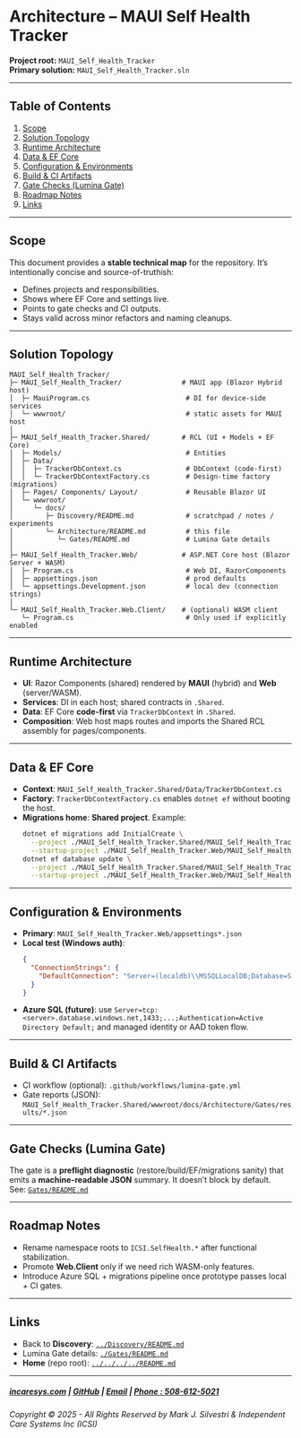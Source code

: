 ﻿# Architecture – MAUI Self Health Tracker

**Project root:** `MAUI_Self_Health_Tracker`  
**Primary solution:** `MAUI_Self_Health_Tracker.sln`

---

## Table of Contents
1. [Scope](#scope)  
2. [Solution Topology](#solution-topology)  
3. [Runtime Architecture](#runtime-architecture)  
4. [Data & EF Core](#data--ef-core)  
5. [Configuration & Environments](#configuration--environments)  
6. [Build & CI Artifacts](#build--ci-artifacts)  
7. [Gate Checks (Lumina Gate)](#gate-checks-lumina-gate)  
8. [Roadmap Notes](#roadmap-notes)  
9. [Links](#links)

---

## Scope
This document provides a **stable technical map** for the repository. It’s intentionally concise and source-of-truthish:
- Defines projects and responsibilities.
- Shows where EF Core and settings live.
- Points to gate checks and CI outputs.
- Stays valid across minor refactors and naming cleanups.

---

## Solution Topology
```
MAUI_Self_Health_Tracker/
├─ MAUI_Self_Health_Tracker/               # MAUI app (Blazor Hybrid host)
│  ├─ MauiProgram.cs                        # DI for device-side services
│  └─ wwwroot/                              # static assets for MAUI host
│
├─ MAUI_Self_Health_Tracker.Shared/        # RCL (UI + Models + EF Core)
│  ├─ Models/                               # Entities
│  ├─ Data/
│  │  ├─ TrackerDbContext.cs                # DbContext (code-first)
│  │  └─ TrackerDbContextFactory.cs         # Design-time factory (migrations)
│  ├─ Pages/ Components/ Layout/            # Reusable Blazor UI
│  └─ wwwroot/
│     └─ docs/
│        ├─ Discovery/README.md             # scratchpad / notes / experiments
│        └─ Architecture/README.md          # this file
│           └─ Gates/README.md              # Lumina Gate details
│
├─ MAUI_Self_Health_Tracker.Web/           # ASP.NET Core host (Blazor Server + WASM)
│  ├─ Program.cs                            # Web DI, RazorComponents
│  ├─ appsettings.json                      # prod defaults
│  └─ appsettings.Development.json          # local dev (connection strings)
│
└─ MAUI_Self_Health_Tracker.Web.Client/    # (optional) WASM client
   └─ Program.cs                            # Only used if explicitly enabled
```

---

## Runtime Architecture
- **UI**: Razor Components (shared) rendered by **MAUI** (hybrid) and **Web** (server/WASM).
- **Services**: DI in each host; shared contracts in `.Shared`.
- **Data**: EF Core **code-first** via `TrackerDbContext` in `.Shared`.
- **Composition**: Web host maps routes and imports the Shared RCL assembly for pages/components.

---

## Data & EF Core
- **Context**: `MAUI_Self_Health_Tracker.Shared/Data/TrackerDbContext.cs`
- **Factory**: `TrackerDbContextFactory.cs` enables `dotnet ef` without booting the host.
- **Migrations home**: **Shared project**. Example:
  ```bash
  dotnet ef migrations add InitialCreate \
    --project ./MAUI_Self_Health_Tracker.Shared/MAUI_Self_Health_Tracker.Shared.csproj \
    --startup-project ./MAUI_Self_Health_Tracker.Web/MAUI_Self_Health_Tracker.Web.csproj
  dotnet ef database update \
    --project ./MAUI_Self_Health_Tracker.Shared/MAUI_Self_Health_Tracker.Shared.csproj \
    --startup-project ./MAUI_Self_Health_Tracker.Web/MAUI_Self_Health_Tracker.Web.csproj
  ```

---

## Configuration & Environments
- **Primary**: `MAUI_Self_Health_Tracker.Web/appsettings*.json`
- **Local test (Windows auth)**:
  ```json
  {
    "ConnectionStrings": {
      "DefaultConnection": "Server=(localdb)\\MSSQLLocalDB;Database=SelfHealthTrackerDb;Trusted_Connection=True;TrustServerCertificate=True;MultipleActiveResultSets=True;"
    }
  }
  ```
- **Azure SQL (future)**: use `Server=tcp:<server>.database.windows.net,1433;...;Authentication=Active Directory Default;` and managed identity or AAD token flow.

---

## Build & CI Artifacts
- CI workflow (optional): `.github/workflows/lumina-gate.yml`
- Gate reports (JSON):  
  `MAUI_Self_Health_Tracker.Shared/wwwroot/docs/Architecture/Gates/results/*.json`

---

## Gate Checks (Lumina Gate)
The gate is a **preflight diagnostic** (restore/build/EF/migrations sanity) that emits a **machine-readable JSON** summary. It doesn’t block by default.  
See: [`Gates/README.md`](./Gates/README.md)

---

## Roadmap Notes
- Rename namespace roots to `ICSI.SelfHealth.*` after functional stabilization.
- Promote **Web.Client** only if we need rich WASM-only features.
- Introduce Azure SQL + migrations pipeline once prototype passes local + CI gates.

---

## Links
- Back to **Discovery**: [`../Discovery/README.md`](../Discovery/README.md)  
- Lumina Gate details: [`./Gates/README.md`](./Gates/README.md)  
- **Home** (repo root): [`../../../../README.md`](../../../../README.md)

---

##### [incaresys.com](https://incaresys.com/) | [GitHub](https://github.com/TransR/MAUI_Self_Health_Tracker) | [Email](mailto:marks@incaresys.com) | [Phone : 508-612-5021](phoneto:508-612-5021)

###### Copyright © 2025 - All Rights Reserved by Mark J. Silvestri & Independent Care Systems Inc (ICSI)
